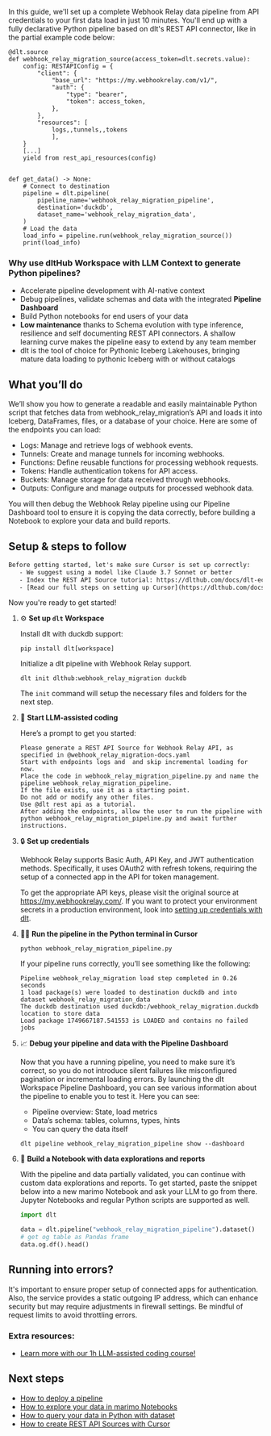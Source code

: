 In this guide, we'll set up a complete Webhook Relay data pipeline from API credentials to your first data load in just 10 minutes. You'll end up with a fully declarative Python pipeline based on dlt's REST API connector, like in the partial example code below:

```python-outcome
@dlt.source
def webhook_relay_migration_source(access_token=dlt.secrets.value):
    config: RESTAPIConfig = {
        "client": {
            "base_url": "https://my.webhookrelay.com/v1/",
            "auth": {
                "type": "bearer",
                "token": access_token,
            },
        },
        "resources": [
            logs,,tunnels,,tokens
            ],
    }
    [...]
    yield from rest_api_resources(config)


def get_data() -> None:
    # Connect to destination
    pipeline = dlt.pipeline(
        pipeline_name='webhook_relay_migration_pipeline',
        destination='duckdb',
        dataset_name='webhook_relay_migration_data', 
    )
    # Load the data
    load_info = pipeline.run(webhook_relay_migration_source())
    print(load_info) 
```

### Why use dltHub Workspace with LLM Context to generate Python pipelines?

- Accelerate pipeline development with AI-native context
- Debug pipelines, validate schemas and data with the integrated **Pipeline Dashboard**
- Build Python notebooks for end users of your data
- **Low maintenance** thanks to Schema evolution with type inference, resilience and self documenting REST API connectors. A shallow learning curve makes the pipeline easy to extend by any team member
- dlt is the tool of choice for Pythonic Iceberg Lakehouses, bringing mature data loading to pythonic Iceberg with or without catalogs

## What you’ll do

We’ll show you how to generate a readable and easily maintainable Python script that fetches data from webhook_relay_migration’s API and loads it into Iceberg, DataFrames, files, or a database of your choice. Here are some of the endpoints you can load:

- Logs: Manage and retrieve logs of webhook events.
- Tunnels: Create and manage tunnels for incoming webhooks.
- Functions: Define reusable functions for processing webhook requests.
- Tokens: Handle authentication tokens for API access.
- Buckets: Manage storage for data received through webhooks.
- Outputs: Configure and manage outputs for processed webhook data.

You will then debug the Webhook Relay pipeline using our Pipeline Dashboard tool to ensure it is copying the data correctly, before building a Notebook to explore your data and build reports.

## Setup & steps to follow

```default
Before getting started, let's make sure Cursor is set up correctly:
   - We suggest using a model like Claude 3.7 Sonnet or better
   - Index the REST API Source tutorial: https://dlthub.com/docs/dlt-ecosystem/verified-sources/rest_api/ and add it to context as **@dlt rest api**
   - [Read our full steps on setting up Cursor](https://dlthub.com/docs/dlt-ecosystem/llm-tooling/cursor-restapi#23-configuring-cursor-with-documentation)
```

Now you're ready to get started!

1. ⚙️ **Set up `dlt` Workspace**
    
    Install dlt with duckdb support:
    ```shell
    pip install dlt[workspace]
    ```

    Initialize a dlt pipeline with Webhook Relay support.
    ```shell
    dlt init dlthub:webhook_relay_migration duckdb
    ```

    The `init` command will setup the necessary files and folders for the next step.
    
2. 🤠 **Start LLM-assisted coding**
    
    Here’s a prompt to get you started:
    
    ```prompt
    Please generate a REST API Source for Webhook Relay API, as specified in @webhook_relay_migration-docs.yaml 
    Start with endpoints logs and  and skip incremental loading for now. 
    Place the code in webhook_relay_migration_pipeline.py and name the pipeline webhook_relay_migration_pipeline. 
    If the file exists, use it as a starting point. 
    Do not add or modify any other files. 
    Use @dlt rest api as a tutorial. 
    After adding the endpoints, allow the user to run the pipeline with python webhook_relay_migration_pipeline.py and await further instructions.
    ```

    
3. 🔒 **Set up credentials** 
    
    Webhook Relay supports Basic Auth, API Key, and JWT authentication methods. Specifically, it uses OAuth2 with refresh tokens, requiring the setup of a connected app in the API for token management.
    
    To get the appropriate API keys, please visit the original source at https://my.webhookrelay.com/.
    If you want to protect your environment secrets in a production environment, look into [setting up credentials with dlt](https://dlthub.com/docs/walkthroughs/add_credentials).
    
4. 🏃‍♀️ **Run the pipeline in the Python terminal in Cursor**
    
    ```shell
    python webhook_relay_migration_pipeline.py
    ```
    
    If your pipeline runs correctly, you’ll see something like the following:
    
    ```shell
    Pipeline webhook_relay_migration load step completed in 0.26 seconds
    1 load package(s) were loaded to destination duckdb and into dataset webhook_relay_migration_data
    The duckdb destination used duckdb:/webhook_relay_migration.duckdb location to store data
    Load package 1749667187.541553 is LOADED and contains no failed jobs
    ```
    
5. 📈 **Debug your pipeline and data with the Pipeline Dashboard**

    Now that you have a running pipeline, you need to make sure it’s correct, so you do not introduce silent failures like misconfigured pagination or incremental loading errors. By launching the dlt Workspace Pipeline Dashboard, you can see various information about the pipeline to enable you to test it. Here you can see:
    - Pipeline overview: State, load metrics
    - Data’s schema: tables, columns, types, hints
    - You can query the data itself
    
    ```shell
    dlt pipeline webhook_relay_migration_pipeline show --dashboard
    ```
    
6. 🐍 **Build a Notebook with data explorations and reports**

    With the pipeline and data partially validated, you can continue with custom data explorations and reports. To get started, paste the snippet below into a new marimo Notebook and ask your LLM to go from there. Jupyter Notebooks and regular Python scripts are supported as well.

    
    ```python
    import dlt

   data = dlt.pipeline("webhook_relay_migration_pipeline").dataset()
   # get og table as Pandas frame
   data.og.df().head()
    ```

## Running into errors?

It's important to ensure proper setup of connected apps for authentication. Also, the service provides a static outgoing IP address, which can enhance security but may require adjustments in firewall settings. Be mindful of request limits to avoid throttling errors.

### Extra resources:

- [Learn more with our 1h LLM-assisted coding course!](https://www.youtube.com/watch?v=GGid70rnJuM)

## Next steps

- [How to deploy a pipeline](https://dlthub.com/docs/walkthroughs/deploy-a-pipeline)
- [How to explore your data in marimo Notebooks](https://dlthub.com/docs/general-usage/dataset-access/marimo)
- [How to query your data in Python with dataset](https://dlthub.com/docs/general-usage/dataset-access/dataset)
- [How to create REST API Sources with Cursor](https://dlthub.com/docs/dlt-ecosystem/llm-tooling/cursor-restapi)